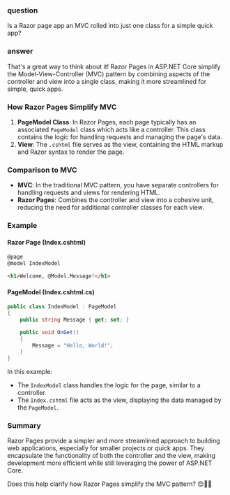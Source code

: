 ### question
Is a Razor page app an MVC rolled into just one class for a simple quick app?

### answer
That's a great way to think about it! Razor Pages in ASP.NET Core simplify the Model-View-Controller (MVC) pattern by combining aspects of the controller and view into a single class, making it more streamlined for simple, quick apps. 

### How Razor Pages Simplify MVC

1. **PageModel Class**: In Razor Pages, each page typically has an associated `PageModel` class which acts like a controller. This class contains the logic for handling requests and managing the page's data.
2. **View**: The `.cshtml` file serves as the view, containing the HTML markup and Razor syntax to render the page.

### Comparison to MVC

- **MVC**: In the traditional MVC pattern, you have separate controllers for handling requests and views for rendering HTML.
- **Razor Pages**: Combines the controller and view into a cohesive unit, reducing the need for additional controller classes for each view.

### Example

#### Razor Page (Index.cshtml)
```html
@page
@model IndexModel

<h1>Welcome, @Model.Message!</h1>
```

#### PageModel (Index.cshtml.cs)
```csharp
public class IndexModel : PageModel
{
    public string Message { get; set; }

    public void OnGet()
    {
        Message = "Hello, World!";
    }
}
```

In this example:
- The `IndexModel` class handles the logic for the page, similar to a controller.
- The `Index.cshtml` file acts as the view, displaying the data managed by the `PageModel`.

### Summary

Razor Pages provide a simpler and more streamlined approach to building web applications, especially for smaller projects or quick apps. They encapsulate the functionality of both the controller and the view, making development more efficient while still leveraging the power of ASP.NET Core.

Does this help clarify how Razor Pages simplify the MVC pattern? 😊📄💡